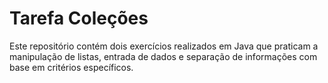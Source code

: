 # Tarefa Coleções

Este repositório contém dois exercícios realizados em Java que praticam a manipulação de listas, entrada de dados e separação de informações com base em critérios específicos.
